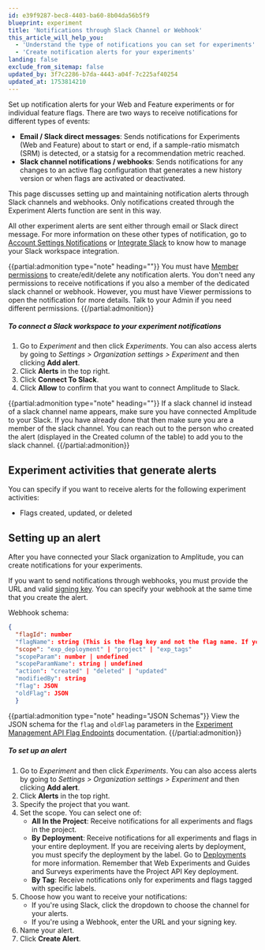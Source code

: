 ```yaml
---
id: e39f9287-bec8-4403-ba60-8b04da56b5f9
blueprint: experiment
title: 'Notifications through Slack Channel or Webhook'
this_article_will_help_you:
  - 'Understand the type of notifications you can set for experiments'
  - 'Create notification alerts for your experiments'
landing: false
exclude_from_sitemap: false
updated_by: 3f7c2286-b7da-4443-a04f-7c225af40254
updated_at: 1753814210
---
```

Set up notification alerts for your Web and Feature experiments or for individual feature flags. There are two ways to receive notifications for different types of events:

- **Email / Slack direct messages**: Sends notifications for Experiments (Web and Feature) about to start or end, if a sample-ratio mismatch (SRM) is detected, or a statsig for a recommendation metric reached.
- **Slack channel notifications / webhooks**: Sends notifications for any changes to an active flag configuration that generates a new history version or when flags are activated or deactivated.

This page discusses setting up and maintaining notification alerts through Slack channels and webhooks. Only notifications created through the Experiment Alerts function are sent in this way. 

All other experiment alerts are sent either through email or Slack direct message. For more information on these other types of notification, go to [Account Settings Notifications](/docs/feature-experiment/workflow/experiment-learnings#interpret-notifications) or [Integrate Slack](/docs/analytics/integrate-slack) to know how to manage your Slack workspace integration. 

{{partial:admonition type="note" heading=""}}
You must have [Member permissions](/docs/admin/account-management/user-roles-permissions) to create/edit/delete any notification alerts. You don't need any permissions to receive notifications if you also a member of the dedicated slack channel or webhook. However, you must have Viewer permissions to open the notification for more details. Talk to your Admin if you need different permissions.
{{/partial:admonition}}

##### To connect a Slack workspace to your experiment notifications

1. Go to *Experiment* and then click *Experiments*. 
You can also access alerts by going to *Settings > Organization settings > Experiment* and then clicking **Add alert**. 
2. Click **Alerts** in the top right.
3. Click **Connect To Slack**.
4. Click **Allow** to confirm that you want to connect Amplitude to Slack.

{{partial:admonition type="note" heading=""}}
If a slack channel id instead of a slack channel name appears, make sure you have connected Amplitude to your Slack. If you have already done that then make sure you are a member of the slack channel. You can reach out to the person who created the alert (displayed in the Created column of the table) to add you to the slack channel.
{{/partial:admonition}}

## Experiment activities that generate alerts
You can specify if you want to receive alerts for the following experiment activities:

- Flags created, updated, or deleted

## Setting up an alert

After you have connected your Slack organization to Amplitude, you can create notifications for your experiments. 

If you want to send notifications through webhooks, you must provide the URL and valid [signing key](https://docs.knock.app/developer-tools/outbound-webhooks/overview#verifying-the-signature). You can specify your webhook at the same time that you create the alert. 

Webhook schema:

```json
{
  "flagId": number
  "flagName": string (This is the flag key and not the flag name. If you want the flag name, use `flag.name`)
  "scope": "exp_deployment" | "project" | "exp_tags"
  "scopeParam": number | undefined
  "scopeParamName": string | undefined
  "action": "created" | "deleted" | "updated"
  "modifiedBy": string
  "flag": JSON
  "oldFlag": JSON
  }
```

{{partial:admonition type="note" heading="JSON Schemas"}}
View the JSON schema for the `flag` and `oldFlag` parameters in the [Experiment Management API Flag Endpoints](/docs/apis/experiment/experiment-management-api-flags#get-details) documentation.
{{/partial:admonition}}

##### To set up an alert

1. Go to *Experiment* and then click *Experiments*. 
You can also access alerts by going to *Settings > Organization settings > Experiment* and then clicking **Add alert**. 
2. Click **Alerts** in the top right.
3. Specify the project that you want.
4. Set the scope. You can select one of:
    - **All In the Project**: Receive notifications for all experiments and flags in the project.
    - **By Deployment**: Receive notifications for all experiments and flags in your entire deployment.
    If you are receiving alerts by deployment, you must specify the deployment by the label. Go to [Deployments](/docs/feature-experiment/data-model#deployments) for more information. Remember that Web Experiments and Guides and Surveys experiments have the Project API Key deployment.
    - **By Tag**: Receive notifications only for experiments and flags tagged with specific labels. 
5. Choose how you want to receive your notifications:
    - If you're using Slack, click the dropdown to choose the channel for your alerts.
    - If you're using a Webhook, enter the URL and your signing key.
6. Name your alert.
7. Click **Create Alert**.
